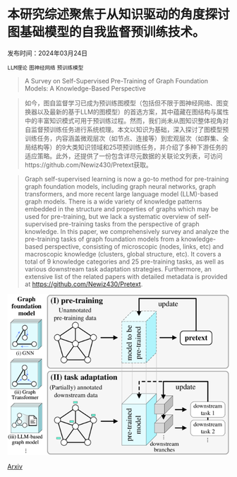 # 本研究综述聚焦于从知识驱动的角度探讨图基础模型的自我监督预训练技术。

发布时间：2024年03月24日

`LLM理论` `图神经网络` `预训练模型`

> A Survey on Self-Supervised Pre-Training of Graph Foundation Models: A Knowledge-Based Perspective

> 如今，图自监督学习已成为预训练图模型（包括但不限于图神经网络、图变换器以及最新的基于LLM的图模型）的首选方案，其中蕴藏在图结构与属性中的丰富知识模式可用于预训练过程。然而，我们尚未从图知识整体视角对自监督预训练任务进行系统梳理。本文以知识为基础，深入探讨了图模型预训练任务，内容涵盖微观层次（如节点、连接等）到宏观层次（如群集、全局结构等）的9大类知识领域和25项预训练任务，并介绍了多种下游任务的适应策略。此外，还提供了一份包含详尽元数据的关联论文列表，可访问https://github.com/Newiz430/Pretext获取。

> Graph self-supervised learning is now a go-to method for pre-training graph foundation models, including graph neural networks, graph transformers, and more recent large language model (LLM)-based graph models. There is a wide variety of knowledge patterns embedded in the structure and properties of graphs which may be used for pre-training, but we lack a systematic overview of self-supervised pre-training tasks from the perspective of graph knowledge. In this paper, we comprehensively survey and analyze the pre-training tasks of graph foundation models from a knowledge-based perspective, consisting of microscopic (nodes, links, etc) and macroscopic knowledge (clusters, global structure, etc). It covers a total of 9 knowledge categories and 25 pre-training tasks, as well as various downstream task adaptation strategies. Furthermore, an extensive list of the related papers with detailed metadata is provided at https://github.com/Newiz430/Pretext.

![本研究综述聚焦于从知识驱动的角度探讨图基础模型的自我监督预训练技术。](../../../paper_images/2403.16137/x1.png)

[Arxiv](https://arxiv.org/abs/2403.16137)